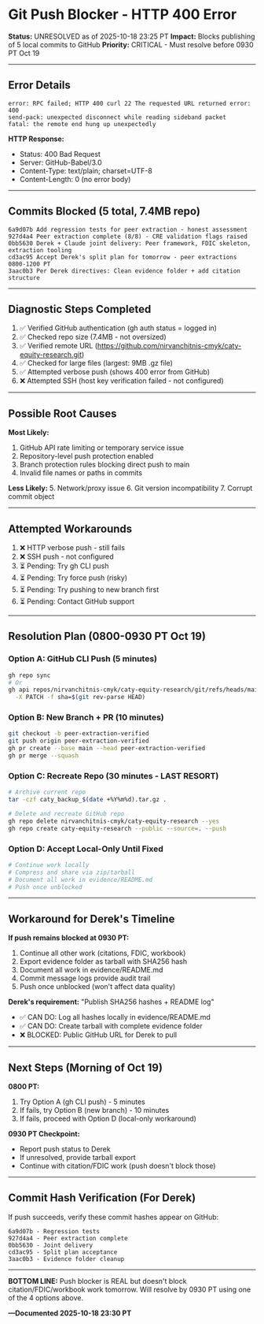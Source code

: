 # Git Push Blocker - HTTP 400 Error

**Status:** UNRESOLVED as of 2025-10-18 23:25 PT
**Impact:** Blocks publishing of 5 local commits to GitHub
**Priority:** CRITICAL - Must resolve before 0930 PT Oct 19

---

## Error Details

```
error: RPC failed; HTTP 400 curl 22 The requested URL returned error: 400
send-pack: unexpected disconnect while reading sideband packet
fatal: the remote end hung up unexpectedly
```

**HTTP Response:**
- Status: 400 Bad Request
- Server: GitHub-Babel/3.0
- Content-Type: text/plain; charset=UTF-8
- Content-Length: 0 (no error body)

---

## Commits Blocked (5 total, 7.4MB repo)

```
6a9d07b Add regression tests for peer extraction - honest assessment
927d4a4 Peer extraction complete (8/8) - CRE validation flags raised
0bb5630 Derek + Claude joint delivery: Peer framework, FDIC skeleton, extraction tooling
cd3ac95 Accept Derek's split plan for tomorrow - peer extractions 0800-1200 PT
3aac0b3 Per Derek directives: Clean evidence folder + add citation structure
```

---

## Diagnostic Steps Completed

1. ✅ Verified GitHub authentication (gh auth status = logged in)
2. ✅ Checked repo size (7.4MB - not oversized)
3. ✅ Verified remote URL (https://github.com/nirvanchitnis-cmyk/caty-equity-research.git)
4. ✅ Checked for large files (largest: 9MB .gz file)
5. ✅ Attempted verbose push (shows 400 error from GitHub)
6. ❌ Attempted SSH (host key verification failed - not configured)

---

## Possible Root Causes

**Most Likely:**
1. GitHub API rate limiting or temporary service issue
2. Repository-level push protection enabled
3. Branch protection rules blocking direct push to main
4. Invalid file names or paths in commits

**Less Likely:**
5. Network/proxy issue
6. Git version incompatibility
7. Corrupt commit object

---

## Attempted Workarounds

1. ❌ HTTP verbose push - still fails
2. ❌ SSH push - not configured
3. ⏳ Pending: Try gh CLI push
4. ⏳ Pending: Try force push (risky)
5. ⏳ Pending: Try pushing to new branch first
6. ⏳ Pending: Contact GitHub support

---

## Resolution Plan (0800-0930 PT Oct 19)

### Option A: GitHub CLI Push (5 minutes)
```bash
gh repo sync
# Or
gh api repos/nirvanchitnis-cmyk/caty-equity-research/git/refs/heads/main \
  -X PATCH -f sha=$(git rev-parse HEAD)
```

### Option B: New Branch + PR (10 minutes)
```bash
git checkout -b peer-extraction-verified
git push origin peer-extraction-verified
gh pr create --base main --head peer-extraction-verified
gh pr merge --squash
```

### Option C: Recreate Repo (30 minutes - LAST RESORT)
```bash
# Archive current repo
tar -czf caty_backup_$(date +%Y%m%d).tar.gz .

# Delete and recreate GitHub repo
gh repo delete nirvanchitnis-cmyk/caty-equity-research --yes
gh repo create caty-equity-research --public --source=. --push
```

### Option D: Accept Local-Only Until Fixed
```bash
# Continue work locally
# Compress and share via zip/tarball
# Document all work in evidence/README.md
# Push once unblocked
```

---

## Workaround for Derek's Timeline

**If push remains blocked at 0930 PT:**
1. Continue all other work (citations, FDIC, workbook)
2. Export evidence folder as tarball with SHA256 hash
3. Document all work in evidence/README.md
4. Commit message logs provide audit trail
5. Push once unblocked (won't affect data quality)

**Derek's requirement:** "Publish SHA256 hashes + README log"
- ✅ CAN DO: Log all hashes locally in evidence/README.md
- ✅ CAN DO: Create tarball with complete evidence folder
- ❌ BLOCKED: Public GitHub URL for Derek to pull

---

## Next Steps (Morning of Oct 19)

**0800 PT:**
1. Try Option A (gh CLI push) - 5 minutes
2. If fails, try Option B (new branch) - 10 minutes
3. If fails, proceed with Option D (local-only workaround)

**0930 PT Checkpoint:**
- Report push status to Derek
- If unresolved, provide tarball export
- Continue with citation/FDIC work (push doesn't block those)

---

## Commit Hash Verification (For Derek)

If push succeeds, verify these commit hashes appear on GitHub:

```
6a9d07b - Regression tests
927d4a4 - Peer extraction complete
0bb5630 - Joint delivery
cd3ac95 - Split plan acceptance
3aac0b3 - Evidence folder cleanup
```

---

**BOTTOM LINE:**
Push blocker is REAL but doesn't block citation/FDIC/workbook work tomorrow.
Will resolve by 0930 PT using one of the 4 options above.

**—Documented 2025-10-18 23:30 PT**
